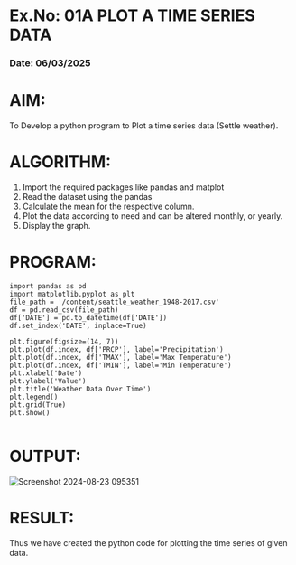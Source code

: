 # Ex.No: 01A PLOT A TIME SERIES DATA
###  Date: 06/03/2025

# AIM:
To Develop a python program to Plot a time series data (Settle weather).
# ALGORITHM:
1. Import the required packages like pandas and matplot
2. Read the dataset using the pandas
3. Calculate the mean for the respective column.
4. Plot the data according to need and can be altered monthly, or yearly.
5. Display the graph.
# PROGRAM:
```
import pandas as pd
import matplotlib.pyplot as plt
file_path = '/content/seattle_weather_1948-2017.csv'
df = pd.read_csv(file_path)
df['DATE'] = pd.to_datetime(df['DATE'])
df.set_index('DATE', inplace=True)

plt.figure(figsize=(14, 7))
plt.plot(df.index, df['PRCP'], label='Precipitation')
plt.plot(df.index, df['TMAX'], label='Max Temperature')
plt.plot(df.index, df['TMIN'], label='Min Temperature')
plt.xlabel('Date')
plt.ylabel('Value')
plt.title('Weather Data Over Time')
plt.legend()
plt.grid(True)
plt.show()


```






# OUTPUT:



![Screenshot 2024-08-23 095351](https://github.com/user-attachments/assets/fbadb350-b9ee-4deb-b6f3-6d5e47053797)



# RESULT:
Thus we have created the python code for plotting the time series of given data.

